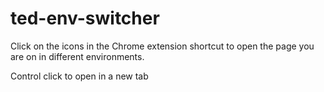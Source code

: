 # ted-env-switcher

Click on the icons in the Chrome extension shortcut to open the page you are on in different environments.

Control click to open in a new tab
